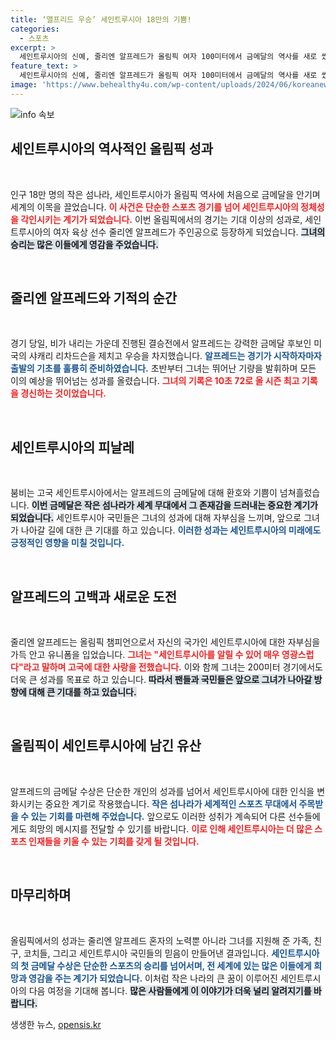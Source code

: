 ```yaml
---
title: ‘앨프리드 우승’ 세인트루시아 18만의 기쁨!
categories:
  - 스포츠
excerpt: >
  세인트루시아의 신예, 줄리엔 알프레드가 올림픽 여자 100미터에서 금메달의 역사를 새로 썼습니다. 인구 18만의 작은 나라에서 울려 퍼진 탄성과 환호! 알프레드의 성공은 세계에 세인트루시아를 알리는 가장 큰 전환점이 될 것입니다. 놀라운 이변의 현장을 놓치지 마세요!
feature_text: >
  세인트루시아의 신예, 줄리엔 알프레드가 올림픽 여자 100미터에서 금메달의 역사를 새로 썼습니다. 인구 18만의 작은 나라에서 울려 퍼진 탄성과 환호! 알프레드의 성공은 세계에 세인트루시아를 알리는 가장 큰 전환점이 될 것입니다. 놀라운 이변의 현장을 놓치지 마세요!
image: 'https://www.behealthy4u.com/wp-content/uploads/2024/06/koreanews.jpg'
---
```


<p><img src="https://www.behealthy4u.com/wp-content/uploads/2024/06/koreanews.jpg" alt="info 속보" /></p>

<h2 data-ke-size="size26">세인트루시아의 역사적인 올림픽 성과</h2>

<p data-ke-size="size16">&nbsp;</p>

<p>인구 18만 명의 작은 섬나라, 세인트루시아가 올림픽 역사에 처음으로 금메달을 안기며 세계의 이목을 끌었습니다. <b><span style="color: #ee2323;">이 사건은 단순한 스포츠 경기를 넘어 세인트루시아의 정체성을 각인시키는 계기가 되었습니다.</span></b> 이번 올림픽에서의 경기는 기대 이상의 성과로, 세인트루시아의 여자 육상 선수 줄리엔 알프레드가 주인공으로 등장하게 되었습니다. <b><span style="background-color: #21538527;">그녀의 승리는 많은 이들에게 영감을 주었습니다.</span></b></p>

<p data-ke-size="size16">&nbsp;</p>

<h2 data-ke-size="size26">줄리엔 알프레드와 기적의 순간</h2>

<p data-ke-size="size16">&nbsp;</p>

<p>경기 당일, 비가 내리는 가운데 진행된 결승전에서 알프레드는 강력한 금메달 후보인 미국의 샤캐리 리차드슨을 제치고 우승을 차지했습니다. <b><span style="color: #1a5490;">알프레드는 경기가 시작하자마자 출발의 기초를 훌륭히 준비하였습니다.</span></b> 초반부터 그녀는 뛰어난 기량을 발휘하며 모든 이의 예상을 뛰어넘는 성과를 올렸습니다. <b><span style="color: #ee2323;">그녀의 기록은 10초 72로 올 시즌 최고 기록을 경신하는 것이었습니다.</span></b></p>

<p data-ke-size="size16">&nbsp;</p>

<h2 data-ke-size="size26">세인트루시아의 피날레</h2>

<p data-ke-size="size16">&nbsp;</p>

<p>붐비는 고국 세인트루시아에서는 알프레드의 금메달에 대해 환호와 기쁨이 넘쳐흘렀습니다. <b><span style="background-color: #21538527;">이번 금메달은 작은 섬나라가 세계 무대에서 그 존재감을 드러내는 중요한 계기가 되었습니다.</span></b> 세인트루시아 국민들은 그녀의 성과에 대해 자부심을 느끼며, 앞으로 그녀가 나아갈 길에 대한 큰 기대를 하고 있습니다. <b><span style="color: #1a5490;">이러한 성과는 세인트루시아의 미래에도 긍정적인 영향을 미칠 것입니다.</span></b></p>

<p data-ke-size="size16">&nbsp;</p>

<h2 data-ke-size="size26">알프레드의 고백과 새로운 도전</h2>

<p data-ke-size="size16">&nbsp;</p>

<p>줄리엔 알프레드는 올림픽 챔피언으로서 자신의 국가인 세인트루시아에 대한 자부심을 가득 안고 유니폼을 입었습니다. <b><span style="color: #ee2323;">그녀는 "세인트루시아를 알릴 수 있어 매우 영광스럽다"라고 말하며 고국에 대한 사랑을 전했습니다.</span></b> 이와 함께 그녀는 200미터 경기에서도 더욱 큰 성과를 목표로 하고 있습니다. <b><span style="background-color: #21538527;">따라서 팬들과 국민들은 앞으로 그녀가 나아갈 방향에 대해 큰 기대를 하고 있습니다.</span></b></p>

<p data-ke-size="size16">&nbsp;</p>

<h2 data-ke-size="size26">올림픽이 세인트루시아에 남긴 유산</h2>

<p data-ke-size="size16">&nbsp;</p>

<p>알프레드의 금메달 수상은 단순한 개인의 성과를 넘어서 세인트루시아에 대한 인식을 변화시키는 중요한 계기로 작용했습니다. <b><span style="color: #1a5490;">작은 섬나라가 세계적인 스포츠 무대에서 주목받을 수 있는 기회를 마련해 주었습니다.</span></b> 앞으로도 이러한 성취가 계속되어 다른 선수들에게도 희망의 메시지를 전달할 수 있기를 바랍니다. <b><span style="color: #ee2323;">이로 인해 세인트루시아는 더 많은 스포츠 인재들을 키울 수 있는 기회를 갖게 될 것입니다.</span></b></p>

<p data-ke-size="size16">&nbsp;</p>

<h2 data-ke-size="size26">마무리하며</h2>

<p data-ke-size="size16">&nbsp;</p>

<p>올림픽에서의 성과는 줄리엔 알프레드 혼자의 노력뿐 아니라 그녀를 지원해 준 가족, 친구, 코치들, 그리고 세인트루시아 국민들의 믿음이 만들어낸 결과입니다. <b><span style="color: #1a5490;">세인트루시아의 첫 금메달 수상은 단순한 스포츠의 승리를 넘어서며, 전 세계에 있는 많은 이들에게 희망과 영감을 주는 계기가 되었습니다.</span></b> 이처럼 작은 나라의 큰 꿈이 이루어진 세인트루시아의 다음 여정을 기대해 봅니다. <b><span style="background-color: #21538527;">많은 사람들에게 이 이야기가 더욱 널리 알려지기를 바랍니다.</span></b></p>
생생한 뉴스, <a href="https://opensis.kr" rel="dofollow">opensis.kr</a>


